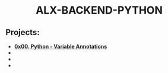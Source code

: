 <h1 align="center"><b>ALX-BACKEND-PYTHON</b></h1>

## Projects:

- **[0x00. Python - Variable Annotations]()**
- **[]()**
- **[]()**
- **[]()**
